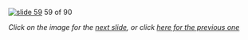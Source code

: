 [![slide 59](https://dl.dropboxusercontent.com/u/2977490/presentations/cookbook/img59.jpg)](60.md)
59 of 90

_Click on the image for the [next slide](60.md), or click [here for the previous one](58.md)_